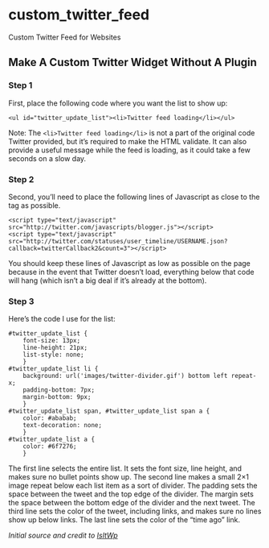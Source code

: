 # custom_twitter_feed
Custom Twitter Feed for Websites


Make A Custom Twitter Widget Without A Plugin
---------------------------------------------

### Step 1

First, place the following code where you want the list to show up:

```
<ul id="twitter_update_list"><li>Twitter feed loading</li></ul>
```

Note: The `<li>Twitter feed loading</li>` is not a part of the original code Twitter provided, but it’s required to make the HTML validate. It can also provide a useful message while the feed is loading, as it could take a few seconds on a slow day.

### Step 2

Second, you’ll need to place the following lines of Javascript as close to the </body> tag as possible.

```
<script type="text/javascript" src="http://twitter.com/javascripts/blogger.js"></script>
<script type="text/javascript" src="http://twitter.com/statuses/user_timeline/USERNAME.json?callback=twitterCallback2&count=3"></script>
```

You should keep these lines of Javascript as low as possible on the page because in the event that Twitter doesn’t load, everything below that code will hang (which isn’t a big deal if it’s already at the bottom).

### Step 3

Here’s the code I use for the list:
```
#twitter_update_list {
	font-size: 13px;
	line-height: 21px;
	list-style: none;
	}
#twitter_update_list li {
	background: url('images/twitter-divider.gif') bottom left repeat-x;
	padding-bottom: 7px;
	margin-bottom: 9px;
	}
#twitter_update_list span, #twitter_update_list span a {
	color: #ababab;
	text-decoration: none;
	}
#twitter_update_list a {
	color: #6f7276;
	}
```

The first line selects the entire list. It sets the font size, line height, and makes sure no bullet points show up.
The second line makes a small 2×1 image repeat below each list item as a sort of divider. The padding sets the space between the tweet and the top edge of the divider. The margin sets the space between the bottom edge of the divider and the next tweet.
The third line sets the color of the tweet, including links, and makes sure no lines show up below links.
The last line sets the color of the “time ago” link.

*Initial source and credit to [IsItWp](http://www.isitwp.com/custom-twitter-widget-tutorial/)*
